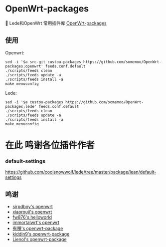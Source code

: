 # OpenWrt-packages
🤖 Lede和OpenWrt 常用插件库
[OpenWrt-packages](https://github.com/somemoo/OpenWrt-packages)



## 使用
Openwrt:
```
sed -i '$a src-git custou-packages https://github.com/somemoo/OpenWrt-packages;openwrt' feeds.conf.default
./scripts/feeds clean
./scripts/feeds update -a
./scripts/feeds install -a
make menuconfig
```
Lede:
```
sed -i '$a custou-packages https://github.com/somemoo/OpenWrt-packages;lede' feeds.conf.default
./scripts/feeds clean
./scripts/feeds update -a
./scripts/feeds install -a
make menuconfig
```

# 在此 鸣谢各位插件作者 


### default-settings
https://github.com/coolsnowwolf/lede/tree/master/package/lean/default-settings


## 鸣谢
- [sirpdboy's openwrt](https://github.com/sirpdboy)
- [xiaorouji's openwrt](https://github.com/xiaorouji)
- [fw876's helloworld](https://github.com/fw876/helloworld)
- [immortalwrt's openwrt](https://github.com/immortalwrt/packages)
- [有種's openwrt-package](https://github.com/kenzok8/openwrt-packages)
- [kiddin9's openwrt-package](https://github.com/kiddin9/openwrt-packages)
- [Lienol's openwrt-package](https://github.com/Lienol/openwrt-package)
